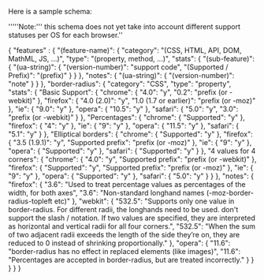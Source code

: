 Here is a sample schema:

'''''Note:''' this schema does not yet take into account different support statuses per OS for each browser.''

<syntaxhighlight>
{
   "features" : {
      "(feature-name)": {
         "category": "(CSS, HTML, API, DOM, MathML, JS, ...)",
         "type": "(property, method, ...)",
         "stats": {
            "(sub-feature)": {
               "(ua-string)": {
                  "(version-number)": "support code",
                  "(Supported / Prefix)": "(prefix)"
               }
            }
         },
         "notes": {
            "(ua-string)": {
               "(version-number)": "note"
            }            
         }
      },
      "border-radius": {
         "category": "CSS",
         "type": "property",
         "stats": {
            "Basic Support": {
               "chrome": {
                  "4.0": "y",
                  "0.2": "prefix (or -webkit)"
               },
               "firefox": {
                  "4.0 (2.0)": "y",
                  "1.0 (1.7 or earlier)": "prefix (or -moz)"
               },
               "ie": {
                  "9.0": "y"
               },
               "opera": {
                  "10.5": "y"
               },
               "safari": {
                  "5.0": "y",
                  "3.0": "prefix (or -webkit)"
               }
            },
            "Percentages": {
               "chrome": {
                  "Supported": "y"
               },
               "firefox": {
                  "4": "y"
               },
               "ie": {
                  "9": "y"
               },
               "opera": {
                  "11.5": "y"
               },
               "safari": {
                  "5.1": "y"
               }
            },
            "Elliptical borders": {
               "chrome": {
                  "Supported": "y"
               },
               "firefox": {
                  "3.5 (1.9.1)": "y",
                  "Supported prefix": "prefix (or -moz)"
               },
               "ie": {
                  "9": "y"
               },
               "opera": {
                  "Supported": "y"
               },
               "safari": {
                  "Supported": "y"
               }
            },
            "4 values for 4 corners": {
               "chrome": {
                  "4.0": "y",
                  "Supported prefix": "prefix (or -webkit)"
               },
               "firefox": {
                  "Supported": "y",
                  "Supported prefix": "prefix (or -moz)"
               },
               "ie": {
                  "9": "y"
               },
               "opera": {
                  "Supported": "y"
               },
               "safari": {
                  "5.0": "y"
               }
            }
         },
         "notes": {
            "firefox": {
               "3.6": "Used to treat percentage values as percentages of the width, for both axes",
               "3.6": "Non-standard longhand names (-moz-border-radius-topleft etc)"
            },   
            "webkit": {
               "532.5": "Supports only one value in border-radius. For different radii, the longhands need to be used. don't support the slash / notation. If two values are specified, they are interpreted as horizontal and vertical radii for all four corners.",
               "532.5": "When the sum of two adjacent radii exceeds the length of the side they’re on, they are reduced to 0 instead of shrinking proportionally."
            },
            "opera": {
               "11.6": "border-radius has no effect in replaced elements (like images)",
               "11.6": "Percentages are accepted in border-radius, but are treated incorrectly."
            }  
         }
      }
   }
}
</syntaxhighlight>